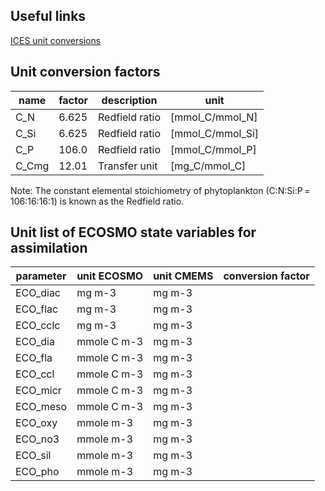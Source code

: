 ## Useful links

[ICES unit conversions](https://www.ices.dk/data/tools/Pages/Unit-conversions.aspx)

## Unit conversion factors

|name  |factor  |description   |unit            |
|------|--------|--------------|----------------|
|C_N   |6.625   |Redfield ratio|[mmol_C/mmol_N] |
|C_Si  |6.625   |Redfield ratio|[mmol_C/mmol_Si]|
|C_P   |106.0   |Redfield ratio|[mmol_C/mmol_P] |
|C_Cmg |12.01   |Transfer unit |[mg_C/mmol_C]   |

Note: The constant elemental stoichiometry of phytoplankton (C:N:Si:P = 106:16:16:1) is known as the Redfield ratio. 

## Unit list of ECOSMO state variables for assimilation

|parameter  |unit ECOSMO|unit CMEMS |conversion factor   | 
|-----------|-----------|-----------|--------------------| 
|ECO_diac   |mg m-3     |mg m-3     |                    |  
|ECO_flac   |mg m-3     |mg m-3     |                    |
|ECO_cclc   |mg m-3     |mg m-3     |                    |
|ECO_dia    |mmole C m-3|mg m-3     |                    |
|ECO_fla    |mmole C m-3|mg m-3     |                    |
|ECO_ccl    |mmole C m-3|mg m-3     |                    |
|ECO_micr   |mmole C m-3|mg m-3     |                    |
|ECO_meso   |mmole C m-3|mg m-3     |                    |
|ECO_oxy    |mmole m-3  |mg m-3     |                    |
|ECO_no3    |mmole m-3  |mg m-3     |                    |
|ECO_sil    |mmole m-3  |mg m-3     |                    |
|ECO_pho    |mmole m-3  |mg m-3     |                    | 

